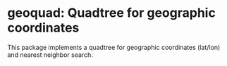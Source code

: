 # geoquad: Quadtree for geographic coordinates

This package implements a quadtree for geographic coordinates (lat/lon) and nearest neighbor search.
